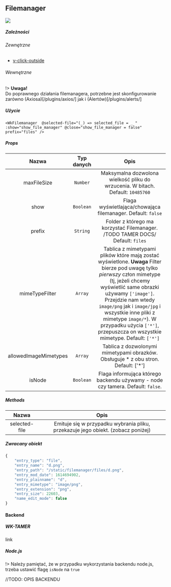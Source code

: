 ## Filemanager



<img src="./images/filemanager.png"  style="display: block">

##### Zależności

###### Zewnętrzne
- [v-click-outside](https://www.npmjs.com/package/v-click-outside)

###### Wewnętrzne

!> **Uwaga!** <br> Do poprawnego działania filemanagera, potrzebne jest skonfigurowanie zarówno (Axiosa)[/plugins/axios/] jak i (Alertów)[/plugins/alerts/]

##### Użycie
```
<WkFilemanager  @selected-file="(_) => selected_file = _ " :show="show_file_manager" @close="show_file_manager = false" prefix="files" />
```

##### Props
| Nazwa | Typ danych | Opis | 
|:-:|:-:|:-:|
| maxFileSize | `Number` | Maksymalna dozwolona wielkość pliku do wrzucenia. W bitach. Default: `10485760` |
| show | `Boolean` | Flaga wyświetlająca/chowająca filemanager. Default: `false` |
| prefix | `String` | Folder z którego ma korzystać Filemanager.  /TODO TAMER DOCS/ Default: `files` |
| mimeTypeFilter | `Array` | Tablica z mimetypami plików które mają zostać wyświetlone. **Uwaga** Filter bierze pod uwagę tylko *pierwszy* człon mimetype (tj, jeżeli chcemy wyświetlić same obrazki używamy `['image']`. Przejdzie nam wtedy `image/png` jak i `image/jpg` i wszystkie inne pliki z mimetype `image/*`). W przypadku użycia  `['*']`, przepuszcza on wszystkie mimetype. Default: `['*']` |
| allowedImageMimetypes | `Array` | Tablica z dozwolonymi mimetypami obrazków. Obsługuje * z obu stron. Default: ['*'] |
| isNode | `Boolean` | Flaga informująca którego backendu używamy - node czy tamera. Default: `false`. |

##### Methods
| Nazwa | Opis | 
|:-:|:-:|
| selected-file | Emituje się w przypadku wybrania pliku, przekazuje jego obiekt. (zobacz poniżej) |

##### Zwracany obiekt
```js
{ 
    "entry_type": "file", 
    "entry_name": "d.png", 
    "entry_path": "/static/filemanager/files/d.png", 
    "entry_mod_date": 1614694902, 
    "entry_plainname": "d", 
    "entry_mimetype": "image/png", 
    "entry_extension": "png", 
    "entry_size": 22603, 
    "name_edit_mode": false 
}

```

#### Backend
##### WK-TAMER
link
##### Node.js
!> Należy pamiętać, że w przypadku wykorzystania backendu node.js, trzeba ustawić flagę `isNode` na `true`

//TODO: OPIS BACKENDU
